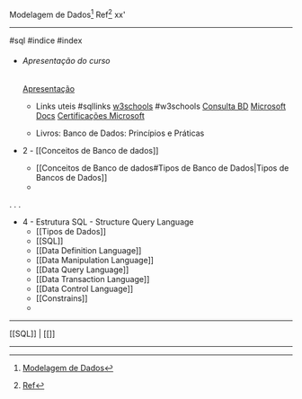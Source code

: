 Modelagem de Dados[^1] 
Ref[^2]
xx'
***
#sql #indice #index 

- ###### Apresentação do curso
	[Apresentação](https://ford.udemy.com/course/preparatorio_mta_database_fundamentals/learn/lecture/12528090#overview)
	- Links uteis #sqllinks
		[w3schools](https://www.w3schools.com/sql/) #w3schools
		[Consulta BD](https://consultabd.wordpress.com/)
		[Microsoft Docs](https://learn.microsoft.com/pt-br/training/browse/?filter-products=sql&products=sql-server)
		[Certificações Microsoft](https://learn.microsoft.com/pt-br/credentials/browse/?credential_types=certification)
	
	- Livros:
		Banco de Dados: Princípios e Práticas

- 2 - [[Conceitos de Banco de dados]]
	- [[Conceitos de Banco de dados#Tipos de Banco de Dados|Tipos de Bancos de Dados]]
	- 
.
.
.

- 4 - Estrutura SQL - Structure Query Language
	- [[Tipos de Dados]]
	- [[SQL]]
	- [[Data Definition Language]]
	- [[Data Manipulation Language]]
	- [[Data Query Language]]
	- [[Data Transaction Language]]
	- [[Data Control Language]]
	- [[Constrains]]
	- 






***
[[SQL]] | [[]]

***
[^1]: [Modelagem de Dados](https://ford.udemy.com/course/preparatorio_mta_database_fundamentals/learn/lecture/12528090#overview)
[^2]: [Ref](#)

